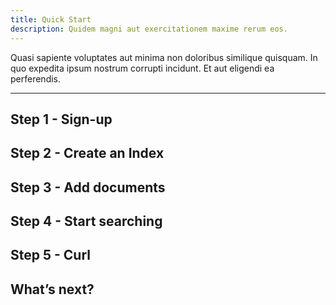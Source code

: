```yaml
---
title: Quick Start
description: Quidem magni aut exercitationem maxime rerum eos.
---
```


Quasi sapiente voluptates aut minima non doloribus similique quisquam. In quo expedita ipsum nostrum corrupti incidunt. Et aut eligendi ea perferendis.

---

## Step 1 - Sign-up
## Step 2 - Create an Index 
## Step 3 - Add documents 
## Step 4 - Start searching 
## Step 5 - Curl 

## What’s next?